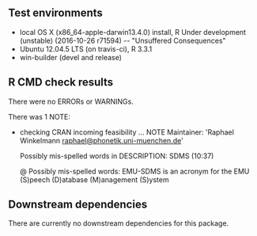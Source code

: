 ## Test environments
* local OS X (x86_64-apple-darwin13.4.0) install, R Under development (unstable) (2016-10-26 r71594) -- "Unsuffered Consequences"
* Ubuntu 12.04.5 LTS (on travis-ci), R 3.3.1
* win-builder (devel and release)

## R CMD check results
There were no ERRORs or WARNINGs.

There was 1 NOTE:

* checking CRAN incoming feasibility ... NOTE
  Maintainer: 'Raphael Winkelmann <raphael@phonetik.uni-muenchen.de>'
    
  Possibly mis-spelled words in DESCRIPTION:
    SDMS (10:37)
  
  @ Possibly mis-spelled words: EMU-SDMS is an acronym for the EMU (S)peech (D)atabase (M)anagement (S)ystem


## Downstream dependencies
There are currently no downstream dependencies for this package.